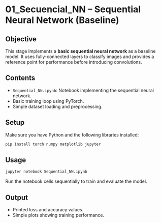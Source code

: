 # 01_Secuencial_NN – Sequential Neural Network (Baseline)

## Objective

This stage implements a **basic sequential neural network** as a baseline model. It uses fully-connected layers to classify images and provides a reference point for performance before introducing convolutions.

## Contents

- `Sequential_NN.ipynb`: Notebook implementing the sequential neural network.
- Basic training loop using PyTorch.
- Simple dataset loading and preprocessing.

## Setup

Make sure you have Python and the following libraries installed:

```bash
pip install torch numpy matplotlib jupyter
```

## Usage

```bash
jupyter notebook Sequential_NN.ipynb
```

Run the notebook cells sequentially to train and evaluate the model.

## Output

- Printed loss and accuracy values.
- Simple plots showing training performance.
